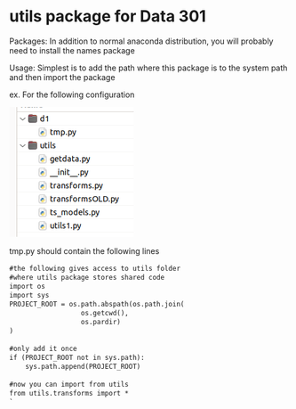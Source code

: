 # utils package for Data 301
Packages:  In addition to normal anaconda distribution, you will probably need to install the names package
      
Usage:  Simplest is to add the path where this package is to the system path
        and then import the package

ex.  For the following configuration

![My_image](https://github.com/CNUClasses/utils/blob/master/media/dirstruct.png)

tmp.py should contain the following lines

```
#the following gives access to utils folder
#where utils package stores shared code
import os
import sys
PROJECT_ROOT = os.path.abspath(os.path.join(
                  os.getcwd(),
                  os.pardir)
)

#only add it once
if (PROJECT_ROOT not in sys.path):
    sys.path.append(PROJECT_ROOT)

#now you can import from utils
from utils.transforms import *
`
